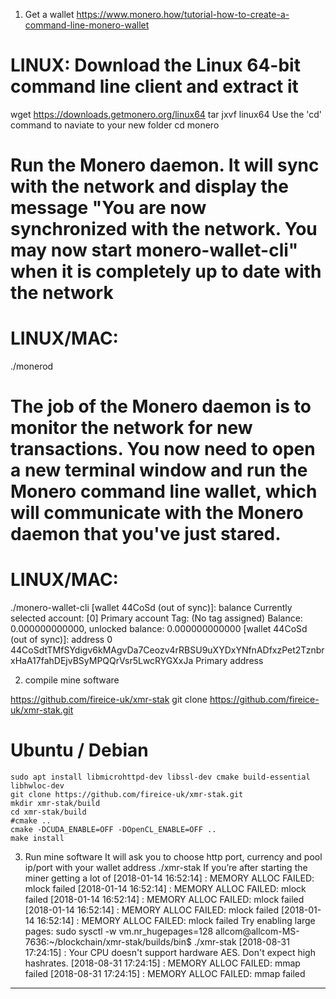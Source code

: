 1. Get a wallet 
https://www.monero.how/tutorial-how-to-create-a-command-line-monero-wallet
# LINUX: Download the Linux 64-bit command line client and extract it
wget https://downloads.getmonero.org/linux64
tar jxvf linux64
Use the 'cd' command to naviate to your new folder
cd monero

# Run the Monero daemon. It will sync with the network and display the message "You are now synchronized with the network. You may now start monero-wallet-cli" when it is completely up to date with the network
# LINUX/MAC:
./monerod
# The job of the Monero daemon is to monitor the network for new transactions. You now need to open a new terminal window and run the Monero command line wallet, which will communicate with the Monero daemon that you've just stared.
# LINUX/MAC:
./monero-wallet-cli
[wallet 44CoSd (out of sync)]: balance
Currently selected account: [0] Primary account
Tag: (No tag assigned)
Balance: 0.000000000000, unlocked balance: 0.000000000000
[wallet 44CoSd (out of sync)]: address
0  44CoSdtTMfSYdigv6kMAgvDa7Ceozv4rRBSU9uXYDxYNfnADfxzPet2TznbrxHaA17fahDEjvBSyMPQQrVsr5LwcRYGXxJa  Primary address 

2. compile mine software

https://github.com/fireice-uk/xmr-stak
git clone https://github.com/fireice-uk/xmr-stak.git
# Ubuntu / Debian
    sudo apt install libmicrohttpd-dev libssl-dev cmake build-essential libhwloc-dev
    git clone https://github.com/fireice-uk/xmr-stak.git
    mkdir xmr-stak/build
    cd xmr-stak/build
    #cmake ..
    cmake -DCUDA_ENABLE=OFF -DOpenCL_ENABLE=OFF ..
    make install

3. Run mine software
It will ask you to choose http port, currency and pool ip/port with your wallet address 
./xmr-stak
If you’re after starting the miner getting a lot of
[2018-01-14 16:52:14] : MEMORY ALLOC FAILED: mlock failed
[2018-01-14 16:52:14] : MEMORY ALLOC FAILED: mlock failed
[2018-01-14 16:52:14] : MEMORY ALLOC FAILED: mlock failed
[2018-01-14 16:52:14] : MEMORY ALLOC FAILED: mlock failed
[2018-01-14 16:52:14] : MEMORY ALLOC FAILED: mlock failed
Try enabling large pages:
sudo sysctl -w vm.nr_hugepages=128
allcom@allcom-MS-7636:~/blockchain/xmr-stak/builds/bin$ ./xmr-stak 
[2018-08-31 17:24:15] : Your CPU doesn't support hardware AES. Don't expect high hashrates.
[2018-08-31 17:24:15] : MEMORY ALLOC FAILED: mmap failed
[2018-08-31 17:24:15] : MEMORY ALLOC FAILED: mmap failed
-------------------------------------------------------------------
